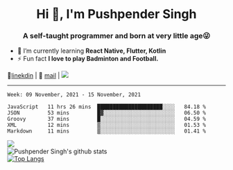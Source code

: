 <h1 align="center">Hi 👋, I'm Pushpender Singh</h1>
<h3 align="center">A self-taught programmer and born at very little age😜</h3>

- 🌱 I’m currently learning **React Native, Flutter, Kotlin**
- ⚡ Fun fact **I love to play Badminton and Football.**

👔[linekdin](https://www.linkedin.com/in/pushpender-singh-240061202/) | 📧 [mail](mailto:pushpendersingh@p2devs.com) | ![](https://komarev.com/ghpvc/?username=pushpender-singh-ap&color=blue)


---

<!--START_SECTION:waka-->
```text
Week: 09 November, 2021 - 15 November, 2021

JavaScript   11 hrs 26 mins  █████████████████████░░░░   84.18 % 
JSON         53 mins         █▓░░░░░░░░░░░░░░░░░░░░░░░   06.50 % 
Groovy       37 mins         █░░░░░░░░░░░░░░░░░░░░░░░░   04.59 % 
XML          12 mins         ▒░░░░░░░░░░░░░░░░░░░░░░░░   01.53 % 
Markdown     11 mins         ▒░░░░░░░░░░░░░░░░░░░░░░░░   01.41 % 
```
<!--END_SECTION:waka-->

<img align="left" src="https://github-readme-streak-stats.herokuapp.com/?user=pushpender-singh-ap&theme=dark" /></br>
![Pushpender Singh's github stats](https://github-readme-stats.vercel.app/api?username=pushpender-singh-ap&show_icons=true&theme=radical&count_private=true)</br>
[![Top Langs](https://github-readme-stats.vercel.app/api/top-langs/?username=pushpender-singh-ap&theme=radical)](https://github.com/pushpender-singh-ap/github-readme-stats)
